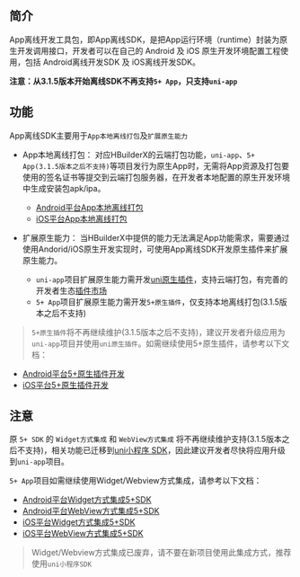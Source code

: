 ## 简介
App离线开发工具包，即App离线SDK，是把App运行环境（runtime）封装为原生开发调用接口，开发者可以在自己的 Android 及 iOS 原生开发环境配置工程使用，包括 Android离线开发SDK 及 iOS离线开发SDK。

**注意：从3.1.5版本开始离线SDK不再支持`5+ App`，只支持`uni-app`**
<!--
## AppKey
从3.1.5版本开始使用App离线SDK需要申请Appkey，具体请参考下面链接：
+ [申请Appkey](/AppDocs/usesdk/appkey.md)-->
 
## 功能
App离线SDK主要用于`App本地离线打包`及`扩展原生能力`

- App本地离线打包：
对应HBuilderX的云端打包功能，`uni-app`、`5+ App(3.1.5版本之后不支持)`等项目发行为原生App时，无需将App资源及打包要使用的签名证书等提交到云端打包服务器，在开发者本地配置的原生开发环境中生成安装包apk/ipa。
  + [Android平台App本地离线打包](/AppDocs/usesdk/android.md)
  + [iOS平台App本地离线打包](/AppDocs/usesdk/ios.md)

- 扩展原生能力：
当HBuilderX中提供的能力无法满足App功能需求，需要通过使用Andorid/iOS原生开发实现时，可使用App离线SDK开发原生插件来扩展原生能力。
  + `uni-app`项目扩展原生能力需开发[uni原生插件](/NativePlugin/README.md)，支持云端打包，有完善的开发者生态[插件市场](https://ext.dcloud.net.cn/?cat1=5&cat2=51)
  + `5+ App`项目扩展原生能力需开发`5+原生插件`，仅支持本地离线打包(3.1.5版本之后不支持)

> `5+原生插件`将不再继续维护(3.1.5版本之后不支持)，建议开发者升级应用为`uni-app`项目并使用`uni原生插件`。如需继续使用5+原生插件，请参考以下文档：
- [Android平台5+原生插件开发](http://ask.dcloud.net.cn/article/66)
- [iOS平台5+原生插件开发](http://ask.dcloud.net.cn/article/67)



## 注意
原 `5+ SDK` 的 `Widget方式集成` 和 `WebView方式集成` 将不再继续维护支持(3.1.5版本之后不支持)，相关功能已迁移到[uni小程序 SDK](/README.md)，因此建议开发者尽快将应用升级到`uni-app`项目。

`5+ App`项目如需继续使用Widget/Webview方式集成，请参考以下文档：
- [Android平台Widget方式集成5+SDK](http://ask.dcloud.net.cn/article/81)
- [Android平台WebView方式集成5+SDK](http://ask.dcloud.net.cn/article/80)
- [iOS平台Widget方式集成5+SDK](http://ask.dcloud.net.cn/article/84)
- [iOS平台WebView方式集成5+SDK](http://ask.dcloud.net.cn/article/83)

>  Widget/Webview方式集成已废弃，请不要在新项目使用此集成方式，推荐使用`uni小程序SDK`
